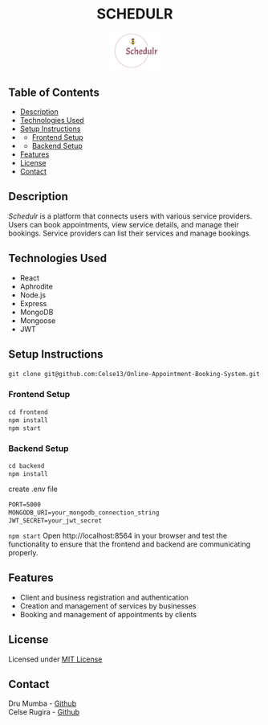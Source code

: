 <h1 align="center">SCHEDULR</h1>

<div align="center">
    <span>
        <img src="logo.png" alt="logo" style="width:20%;">
    </span>
</div>



## Table of Contents
- [Description](#Description)
- [Technologies Used](#Technologies-Used)
- [Setup Instructions](#Setup-Instructions) 
- - [Frontend Setup](#Frontend-Setup)
- - [Backend Setup](#Backend-Setup)
- [Features](#Features)
- [License](#License)
- [Contact](#Contact)
## Description
*Schedulr* is a platform that connects users with various service providers. 
Users can book appointments, view service details, and manage their bookings. 
Service providers can list their services and manage bookings.
## Technologies Used
* React
* Aphrodite
* Node.js
* Express
* MongoDB
* Mongoose
* JWT
## Setup Instructions
``
git clone git@github.com:Celse13/Online-Appointment-Booking-System.git
``
### Frontend Setup
```
cd frontend
npm install
npm start
```
### Backend Setup
```
cd backend
npm install
```
create .env file
```
PORT=5000
MONGODB_URI=your_mongodb_connection_string
JWT_SECRET=your_jwt_secret
```
```npm start```
Open http://localhost:8564 in your browser and test the functionality to ensure that the frontend and backend are communicating properly.
## Features
* Client and business registration and authentication
* Creation and management of services by businesses
* Booking and management of appointments by clients
## License
Licensed under [MIT License](LICENSE)
## Contact
Dru Mumba - [Github](https://github.com/DruSadeMumba)\
Celse Rugira - [Github](https://github.com/Celse13)

